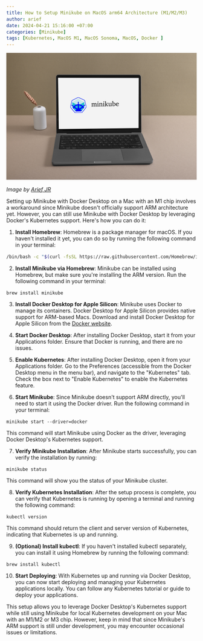 ```yaml
---
title: How to Setup Minikube on MacOS arm64 Architecture (M1/M2/M3)
author: arief
date: 2024-04-21 15:16:00 +07:00
categories: [Minikube]
tags: [Kubernetes, MacOS M1, MacOS Sonoma, MacOS, Docker ]
---
```


![Minikube-MacOS](/assets/images/minikube-mac-m1.png)

_Image by [Arief JR](https://linkedin.com/in/arief-jr)_

Setting up Minikube with Docker Desktop on a Mac with an M1 chip involves a workaround since Minikube doesn't officially support ARM architecture yet. However, you can still use Minikube with Docker Desktop by leveraging Docker's Kubernetes support. Here's how you can do it:

1. **Install Homebrew**: Homebrew is a package manager for macOS. If you haven't installed it yet, you can do so by running the following command in your terminal:

```bash
/bin/bash -c "$(curl -fsSL https://raw.githubusercontent.com/Homebrew/install/HEAD/install.sh)"
```

2. **Install Minikube via Homebrew**: Minikube can be installed using Homebrew, but make sure you're installing the ARM version. Run the following command in your terminal:

```shell
brew install minikube
```

3. **Install Docker Desktop for Apple Silicon**: Minikube uses Docker to manage its containers. Docker Desktop for Apple Silicon provides native support for ARM-based Macs. Download and install Docker Desktop for Apple Silicon from the [Docker website](https://www.docker.com/products/docker-desktop/).

4. **Start Docker Desktop**: After installing Docker Desktop, start it from your Applications folder. Ensure that Docker is running, and there are no issues.

5. **Enable Kubernetes**: After installing Docker Desktop, open it from your Applications folder. Go to the Preferences (accessible from the Docker Desktop menu in the menu bar), and navigate to the "Kubernetes" tab. Check the box next to "Enable Kubernetes" to enable the Kubernetes feature.

6. **Start Minikube**: Since Minikube doesn't support ARM directly, you'll need to start it using the Docker driver. Run the following command in your terminal:

```shell
minikube start --driver=docker
```
This command will start Minikube using Docker as the driver, leveraging Docker Desktop's Kubernetes support.

7. **Verify Minikube Installation**: After Minikube starts successfully, you can verify the installation by running:

```shell
minikube status
```
This command will show you the status of your Minikube cluster.

8. **Verify Kubernetes Installation**: After the setup process is complete, you can verify that Kubernetes is running by opening a terminal and running the following command:

```shell
kubectl version
```
This command should return the client and server version of Kubernetes, indicating that Kubernetes is up and running.

9. **(Optional) Install kubectl**: If you haven't installed kubectl separately, you can install it using Homebrew by running the following command:

```shell
brew install kubectl
```

10. **Start Deploying**: With Kubernetes up and running via Docker Desktop, you can now start deploying and managing your Kubernetes applications locally. You can follow any Kubernetes tutorial or guide to deploy your applications.

This setup allows you to leverage Docker Desktop's Kubernetes support while still using Minikube for local Kubernetes development on your Mac with an M1/M2 or M3 chip. However, keep in mind that since Minikube's ARM support is still under development, you may encounter occasional issues or limitations.